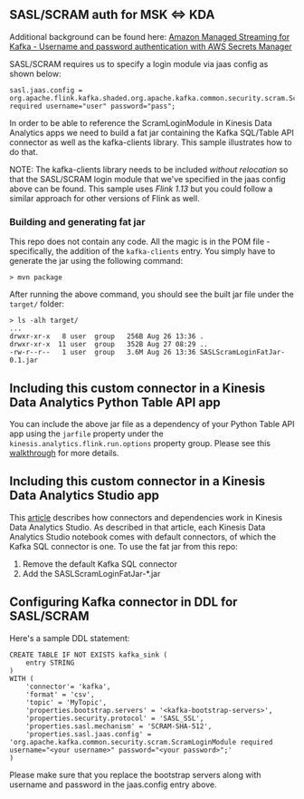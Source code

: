 ## SASL/SCRAM auth for MSK <=> KDA

Additional background can be found here: [Amazon Managed Streaming for Kafka - Username and password authentication with AWS Secrets Manager](https://docs.aws.amazon.com/msk/latest/developerguide/msk-password.html)

SASL/SCRAM requires us to specify a login module via jaas config as shown below:

```
sasl.jaas.config = org.apache.flink.kafka.shaded.org.apache.kafka.common.security.scram.ScramLoginModule required username="user" password="pass";
```

In order to be able to reference the ScramLoginModule in Kinesis Data Analytics apps we need to build a fat jar containing the Kafka SQL/Table API connector as well as the kafka-clients library. This sample illustrates how to do that.

NOTE: The kafka-clients library needs to be included *without relocation* so that the SASL/SCRAM login module that we've specified in the jaas config above can be found. This sample uses *Flink 1.13* but you could follow a similar approach for other versions of Flink as well.

### Building and generating fat jar

This repo does not contain any code. All the magic is in the POM file - specifically, the addition of the `kafka-clients` entry. You simply have to generate the jar using the following command:

```
> mvn package
```

After running the above command, you should see the built jar file under the `target/` folder:

```
> ls -alh target/
...
drwxr-xr-x   8 user  group   256B Aug 26 13:36 .
drwxr-xr-x  11 user  group   352B Aug 27 08:29 ..
-rw-r--r--   1 user  group   3.6M Aug 26 13:36 SASLScramLoginFatJar-0.1.jar

```

## Including this custom connector in a Kinesis Data Analytics Python Table API app

You can include the above jar file as a dependency of your Python Table API app using the `jarfile` property under the `kinesis.analytics.flink.run.options` property group. Please see this [walkthrough](https://docs.aws.amazon.com/kinesisanalytics/latest/java/gs-python-createapp.html) for more details.

## Including this custom connector in a Kinesis Data Analytics Studio app

This [article](https://docs.aws.amazon.com/kinesisanalytics/latest/java/how-zeppelin-connectors.html) describes how connectors and dependencies work in Kinesis Data Analytics Studio. As described in that article, each Kinesis Data Analytics Studio notebook comes with default connectors, of which the Kafka SQL connector is one. To use the fat jar from this repo:

1. Remove the default Kafka SQL connector
2. Add the SASLScramLoginFatJar-*.jar

## Configuring Kafka connector in DDL for SASL/SCRAM

Here's a sample DDL statement:

```
CREATE TABLE IF NOT EXISTS kafka_sink (
    entry STRING
)
WITH (
    'connector'= 'kafka',
    'format' = 'csv',
    'topic' = 'MyTopic',
    'properties.bootstrap.servers' = '<kafka-bootstrap-servers>',
    'properties.security.protocol' = 'SASL_SSL',
    'properties.sasl.mechanism' = 'SCRAM-SHA-512',
    'properties.sasl.jaas.config' = 'org.apache.kafka.common.security.scram.ScramLoginModule required username="<your username>" password="<your password>";'
)
```

Please make sure that you replace the bootstrap servers along with username and password in the jaas.config entry above.